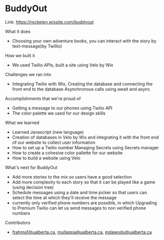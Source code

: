 # BuddyOut

Link: https://rockejen.wixsite.com/buddyout

What it does
- Choosing your own adventure books, you can interact with the story by text-message(by Twillio)

How we built it
- We used Twilio APIs, built a site using Velo by Wix

Challenges we ran into
- Integrating Twilio with Wix, Creating the database and connecting the front end to the database Asynchronous calls using await and async

Accomplishments that we're proud of
- Getting a message to our phones using Twilio API 
- The color palette we used for our design skills

What we learned
- Learned Javascript (new language) 
- Creation of databases in Velo by Wix and integrating it with the front end of our website to collect user information 
- How to set up a Twilio number Managing Secrets using Secrets manager 
- How to create a cohesive color pallette for our website 
- How to build a website using Velo

What's next for BuddyOut
- Add more stories to the mix so users have a good selection 
- Add more complexity to each story so that it can be played like a game (using decision tree) 
- Schedule messages using a date and time picker so that users can select the time at which they'll receive the message 
- currently only verified phone numbers are possible, in which Upgrading to Premium Twilio can let us send messages to non verified phone numbers

Contributors
- frahma1@ualberta.ca, mullappa@ualberta.ca, mdawodu@ualberta.ca
